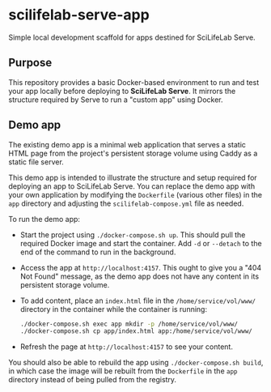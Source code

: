 # scilifelab-serve-app

Simple local development scaffold for apps destined for SciLifeLab
Serve.

## Purpose

This repository provides a basic Docker-based environment to run and
test your app locally before deploying to **SciLifeLab Serve**. It
mirrors the structure required by Serve to run a "custom app" using
Docker.

## Demo app

The existing demo app is a minimal web application that serves a static
HTML page from the project's persistent storage volume using Caddy as a
static file server.

This demo app is intended to illustrate the structure and setup required
for deploying an app to SciLifeLab Serve. You can replace the demo app
with your own application by modifying the `Dockerfile` (various other
files) in the `app` directory and adjusting the `scilifelab-compose.yml`
file as needed.

To run the demo app:

- Start the project using `./docker-compose.sh up`.  This should pull
  the required Docker image and start the container.  Add `-d` or
  `--detach` to the end of the command to run in the background.

- Access the app at `http://localhost:4157`.  This ought to give you a
  "404 Not Found" message, as the demo app does not have any content in
  its persistent storage volume.

- To add content, place an `index.html` file in the
  `/home/service/vol/www/` directory in the container while the
  container is running:
    ```bash
    ./docker-compose.sh exec app mkdir -p /home/service/vol/www/
    ./docker-compose.sh cp app/index.html app:/home/service/vol/www/
    ```

- Refresh the page at `http://localhost:4157` to see your content.

You should also be able to rebuild the app using `./docker-compose.sh
build`, in which case the image will be rebuilt from the `Dockerfile` in
the `app` directory instead of being pulled from the registry.

